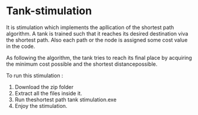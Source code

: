 # Tank-stimulation


It is stimulation which implements the apllication of the shortest path algorithm. A tank is trained such that it reaches its desired destination viva the shortest path. Also each path or the node is assigned some cost value in the code. 

As following the algorithm, the tank tries to reach its final place by acquiring the minimum cost possible and the shortest distancepossible.

To run this stimulation : 

1. Download the zip folder
2. Extract all the files inside it.
3. Run theshortest path tank stimulation.exe
4. Enjoy the stimulation.
